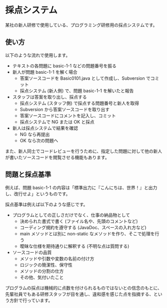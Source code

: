 # 採点システム

某社の新人研修で使用している、プログラミング研修用の採点システムです。

## 使い方

以下のような流れで使用します。

* テキストの各問題に basic-1-1 などの問題番号を振る
* 新人が問題 basic-1-1 を解く場合
    * 答案ソースコードを Basic0101.java として作成し、Subversion でコミット
    * 採点システム (新人側) で、問題 basic-1-1 を解いたと報告
* スタッフは答案を取り出し、採点する
    * 採点システム (スタッフ側) で採点する問題番号と新人を取得
    * Subversion から答案ソースコードを取り出す
    * 答案ソースコードにコメントを記入し、コミット
    * 採点システムで NG または OK と採点
* 新人は採点システムで結果を確認
    * NG なら再提出
    * OK なら次の問題へ

また、新人同士でコードレビューを行うために、指定した問題に対して他の新人が書いたソースコードを閲覧させる機能もあります。

## 問題と採点基準

例えば、問題 basic-1-1 の内容は「標準出力に『こんにちは、世界！』と出力し、改行せよ」というものです。

採点基準は例えば以下のような感じです。

* プログラムとしての正しさだけでなく、仕事の納品物として
    * 決められた書式で書く (ファイル名や、先頭のコメントなど)
    * コーディング規約を遵守する (JavaDoc、スペースの入れ方など)
    * main メソッドとは別に non-static なメソッドを作り、そこで処理を行う
    * 曖昧な仕様を期待通りに解釈する (不明な点は質問する)
* ソースコードの品質
    * メソッドや引数や変数の名前の付け方
    * ロジックの簡潔性、保守性
    * メソッドの分割の仕方
    * その他、気付いたこと

プログラムの採点は機械的に点数を付けられるものではないとの信念のもとに、先輩社員でもある研修スタッフが目を通し、違和感を感じた点を指摘する、という方針で行っています。
